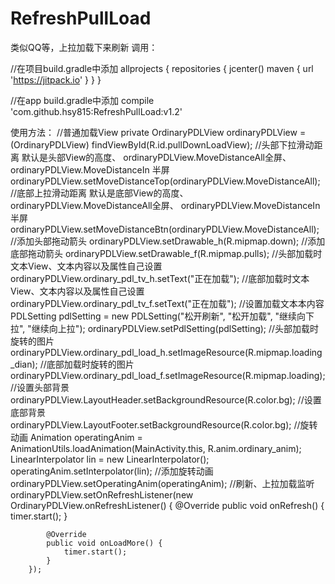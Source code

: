 # RefreshPullLoad
类似QQ等，上拉加载下来刷新
调用：

//在项目build.gradle中添加 
allprojects {
    repositories {
        jcenter()
        maven { url 'https://jitpack.io' }
    }
}

//在app build.gradle中添加
compile 'com.github.hsy815:RefreshPullLoad:v1.2'

使用方法：
        //普通加载View
        private OrdinaryPDLView ordinaryPDLView = (OrdinaryPDLView) findViewById(R.id.pullDownLoadView);
        //头部下拉滑动距离 默认是头部View的高度、 ordinaryPDLView.MoveDistanceAll全屏、  ordinaryPDLView.MoveDistanceIn 半屏
        ordinaryPDLView.setMoveDistanceTop(ordinaryPDLView.MoveDistanceAll);
        //底部上拉滑动距离 默认是底部View的高度、 ordinaryPDLView.MoveDistanceAll全屏、  ordinaryPDLView.MoveDistanceIn 半屏
        ordinaryPDLView.setMoveDistanceBtn(ordinaryPDLView.MoveDistanceAll);
        //添加头部拖动箭头
        ordinaryPDLView.setDrawable_h(R.mipmap.down);
        //添加底部拖动箭头
        ordinaryPDLView.setDrawable_f(R.mipmap.pulls);
        //头部加载时文本View、文本内容以及属性自己设置
        ordinaryPDLView.ordinary_pdl_tv_h.setText("正在加载");
        //底部加载时文本View、文本内容以及属性自己设置
        ordinaryPDLView.ordinary_pdl_tv_f.setText("正在加载");
        //设置加载文本本内容
        PDLSetting pdlSetting = new PDLSetting("松开刷新", "松开加载", "继续向下拉", "继续向上拉");
        ordinaryPDLView.setPdlSetting(pdlSetting);
        //头部加载时旋转的图片
        ordinaryPDLView.ordinary_pdl_load_h.setImageResource(R.mipmap.loading_dian);
        //底部加载时旋转的图片
        ordinaryPDLView.ordinary_pdl_load_f.setImageResource(R.mipmap.loading);
        //设置头部背景
        ordinaryPDLView.LayoutHeader.setBackgroundResource(R.color.bg);
        //设置底部背景
        ordinaryPDLView.LayoutFooter.setBackgroundResource(R.color.bg);
        //旋转动画
        Animation operatingAnim = AnimationUtils.loadAnimation(MainActivity.this, R.anim.ordinary_anim);
        LinearInterpolator lin = new LinearInterpolator();
        operatingAnim.setInterpolator(lin);
        //添加旋转动画
        ordinaryPDLView.setOperatingAnim(operatingAnim);
        //刷新、上拉加载监听
        ordinaryPDLView.setOnRefreshListener(new OrdinaryPDLView.onRefreshListener() {
            @Override
            public void onRefresh() {
                timer.start();
            }

            @Override
            public void onLoadMore() {
                timer.start();
            }
        });
